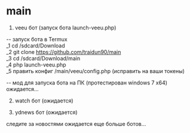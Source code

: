 # main

1. veeu бот (запуск бота launch-veeu.php) <br>

-- запуск бота в Termux<br>
_1 cd /sdcard/Download <br>
_2 git clone https://github.com/traidun90/main <br>
_3 cd /sdcard/Download/main <br>
_4 php launch-veeu.php <br>
_5 править конфиг /main/veeu/config.php (исправить на ваши токены)<br>

-- мод для запуска бота на ПК (протестирован windows 7 x64)<br>
ожидается...

2. watch бот (ожидается) <br>

3. ydnews бот (ожидается) <br>

следите за новостями ожидается еще больше ботов...